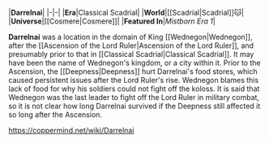 |**Darrelnai**|
|-|-|
|**Era**|Classical Scadrial|
|**World**|[[Scadrial\|Scadrial]]🐱︎|
|**Universe**|[[Cosmere\|Cosmere]]|
|**Featured In**|*Mistborn Era 1*|

**Darrelnai** was a location in the domain of King [[Wednegon\|Wednegon]], after the [[Ascension of the Lord Ruler\|Ascension of the Lord Ruler]], and presumably prior to that in [[Classical Scadrial\|Classical Scadrial]]. It may have been the name of Wednegon's kingdom, or a city within it.
Prior to the Ascension, the [[Deepness\|Deepness]] hurt Darrelnai's food stores, which caused persistent issues after the Lord Ruler's rise. Wednegon blames this lack of food for why his soldiers could not fight off the koloss. It is said that Wednegon was the last leader to fight off the Lord Ruler in military combat, so it is not clear how long Darrelnai survived if the Deepness still affected it so long after the Ascension.



https://coppermind.net/wiki/Darrelnai